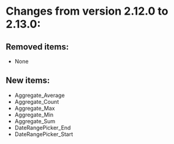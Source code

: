 # Changes from version 2.12.0 to 2.13.0:

## Removed items:
  * None

## New items:
  * Aggregate_Average
  * Aggregate_Count
  * Aggregate_Max
  * Aggregate_Min
  * Aggregate_Sum
  * DateRangePicker_End
  * DateRangePicker_Start